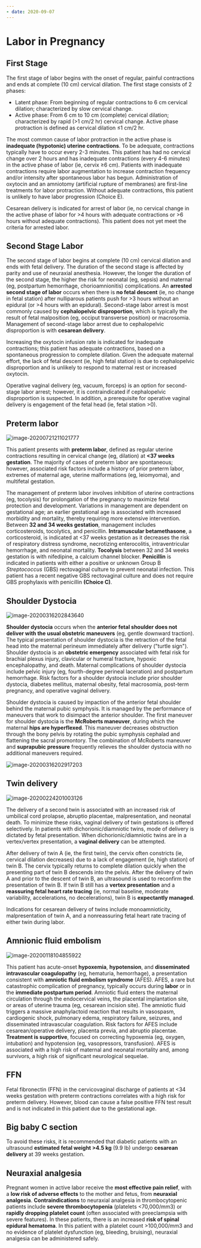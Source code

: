 ```yaml
---
- date: 2020-09-07
---
```


# Labor in Pregnancy

## First Stage

<!-- first stage labor protraction cause, rx -->

The first stage of labor begins with the onset of regular, painful contractions and ends at complete (10 cm) cervical dilation.  The first stage consists of 2 phases:

- Latent phase:  From beginning of regular contractions to 6 cm cervical dilation; characterized by slow cervical change.
- Active phase:  From 6 cm to 10 cm (complete) cervical dilation; characterized by rapid (>1 cm/2 hr) cervical change.  Active phase protraction is defined as cervical dilation ≤1 cm/2 hr.

The most common cause of labor protraction in the active phase is **inadequate (hypotonic) uterine contractions**.  To be adequate, contractions typically have to occur every 2-3 minutes.  This patient has had no cervical change over 2 hours and has inadequate contractions (every 4-6 minutes) in the active phase of labor (ie, cervix ≥6 cm).  Patients with inadequate contractions require labor augmentation to increase contraction frequency and/or intensity after spontaneous labor has begun.  Administration of oxytocin and an amniotomy (artificial rupture of membranes) are first-line treatments for labor protraction.  Without adequate contractions, this patient is unlikely to have labor progression (Choice E).

Cesarean delivery is indicated for arrest of labor (ie, no cervical change in the active phase of labor for >4 hours with adequate contractions or >6 hours without adequate contractions).  This patient does not yet meet the criteria for arrested labor.

## Second Stage Labor

<!-- second stage of labor starts when, when to do C section -->

The second stage of labor begins at complete (10 cm) cervical dilation and ends with fetal delivery. The duration of the second stage is affected by parity and use of neuraxial anesthesia. However, the longer the duration of the second stage, the higher the risk for neonatal (eg, sepsis) and maternal (eg, postpartum hemorrhage, chorioamnionitis) complications. An **arrested second stage of labor** occurs when there is **no fetal descent** (ie, no change in fetal station) after nulliparous patients push for >3 hours without an epidural (or >4 hours with an epidural). Second-stage labor arrest is most commonly caused by **cephalopelvic disproportion**, which is typically the result of fetal malposition (eg, occiput transverse position) or macrosomia. Management of second-stage labor arrest due to cephalopelvic disproportion is with **cesarean delivery**.

Increasing the oxytocin infusion rate is indicated for inadequate contractions; this patient has adequate contractions, based on a spontaneous progression to complete dilation. Given the adequate maternal effort, the lack of fetal descent (ie, high fetal station) is due to cephalopelvic disproportion and is unlikely to respond to maternal rest or increased oxytocin.

Operative vaginal delivery (eg, vacuum, forceps) is an option for second-stage labor arrest; however, it is contraindicated if cephalopelvic disproportion is suspected. In addition, a prerequisite for operative vaginal delivery is engagement of the fetal head (ie, fetal station >0).

## Preterm labor

<!-- preterm labor management by weeks -->

![image-20200721211021777](https://photos.thisispiggy.com/file/wikiFiles/image-20200721211021777.png)

This patient presents with **preterm labor**, defined as regular uterine contractions resulting in cervical change (eg, dilation) at **<37 weeks gestation**. The majority of cases of preterm labor are spontaneous; however, associated risk factors include a history of prior preterm labor, extremes of maternal age, uterine malformations (eg, leiomyoma), and multifetal gestation.

The management of preterm labor involves inhibition of uterine contractions (eg, tocolysis) for prolongation of the pregnancy to maximize fetal protection and development. Variations in management are dependent on gestational age; an earlier gestational age is associated with increased morbidity and mortality, thereby requiring more extensive intervention. Between **32 and 34 weeks gestation**, management includes corticosteroids, tocolytics, and penicillin. **Intramuscular betamethasone**, a corticosteroid, is indicated at <37 weeks gestation as it decreases the risk of respiratory distress syndrome, necrotizing enterocolitis, intraventricular hemorrhage, and neonatal mortality. **Tocolysis** between 32 and 34 weeks gestation is with nifedipine, a calcium channel blocker. **Penicillin** is indicated in patients with either a positive or unknown Group B _Streptococcus_ (GBS) rectovaginal culture to prevent neonatal infection. This patient has a recent negative GBS rectovaginal culture and does not require GBS prophylaxis with penicillin **(Choice C)**.

## Shoulder Dystocia

<!-- shoulder dystocia in delivery management -->

![image-20200316202843640](https://photos.thisispiggy.com/file/wikiFiles/image-20200316202843640.png)

**Shoulder dystocia** occurs when the **anterior fetal shoulder does not deliver with the usual obstetric maneuvers** (eg, gentle downward traction). The typical presentation of shoulder dystocia is the retraction of the fetal head into the maternal perineum immediately after delivery ("turtle sign"). Shoulder dystocia is an **obstetric emergency** associated with fetal risk for brachial plexus injury, clavicular or humeral fracture, hypoxic encephalopathy, and death. Maternal complications of shoulder dystocia include pelvic injury (eg, fourth-degree perineal laceration) and postpartum hemorrhage. Risk factors for a shoulder dystocia include prior shoulder dystocia, diabetes mellitus, maternal obesity, fetal macrosomia, post-term pregnancy, and operative vaginal delivery.

Shoulder dystocia is caused by impaction of the anterior fetal shoulder behind the maternal pubic symphysis. It is managed by the performance of maneuvers that work to disimpact the anterior shoulder. The first maneuver for shoulder dystocia is the **McRoberts maneuver**, during which the maternal **hips are hyperflexed**. This maneuver decreases obstruction through the bony pelvis by rotating the pubic symphysis cephalad and flattening the sacral promontory. The combination of McRoberts maneuver and **suprapubic pressure** frequently relieves the shoulder dystocia with no additional maneuvers required.

![image-20200316202917203](https://photos.thisispiggy.com/file/wikiFiles/image-20200316202917203.png)

## Twin delivery

<!-- second twin delivery -->

![image-20200224201003126](https://photos.thisispiggy.com/file/wikiFiles/image-20200224201003126.png)

The delivery of a second twin is associated with an increased risk of umbilical cord prolapse, abruptio placentae, malpresentation, and neonatal death. To minimize these risks, vaginal delivery of twin gestations is offered selectively. In patients with dichorionic/diamniotic twins, mode of delivery is dictated by fetal presentation. When dichorionic/diamniotic twins are in a vertex/vertex presentation, a **vaginal delivery** can be attempted.

After delivery of twin A (ie, the first twin), the cervix often constricts (ie, cervical dilation decreases) due to a lack of engagement (ie, high station) of twin B. The cervix typically returns to complete dilation quickly when the presenting part of twin B descends into the pelvis. After the delivery of twin A and prior to the descent of twin B, an ultrasound is used to reconfirm the presentation of twin B. If twin B still has a **vertex presentation** and a **reassuring fetal heart rate tracing** (ie, normal baseline, moderate variability, accelerations, no decelerations), twin B is **expectantly managed**.

Indications for cesarean delivery of twins include monoamnioticity, malpresentation of twin A, and a nonreassuring fetal heart rate tracing of either twin during labor.

## Amnionic fluid embolism

<!-- amnionic fluid embolism risks, sx, rx -->

![image-20200118104855922](https://photos.thisispiggy.com/file/wikiFiles/image-20200118104855922.png)

This patient has acute-onset **hypoxemia**, **hypotension**, and **disseminated intravascular coagulopathy** (eg, hematuria, hemorrhage), a presentation consistent with **amniotic fluid embolism syndrome** (AFES). AFES, a rare but catastrophic complication of pregnancy, typically occurs during **labor** or in the **immediate postpartum period**. Amniotic fluid enters the maternal circulation through the endocervical veins, the placental implantation site, or areas of uterine trauma (eg, cesarean incision site). The amniotic fluid triggers a massive anaphylactoid reaction that results in vasospasm, cardiogenic shock, pulmonary edema, respiratory failure, seizures, and disseminated intravascular coagulation. Risk factors for AFES include cesarean/operative delivery, placenta previa, and abruptio placentae. **Treatment is supportive**, focused on correcting hypoxemia (eg, oxygen, intubation) and hypotension (eg, vasopressors, transfusion). AFES is associated with a high risk of maternal and neonatal mortality and, among survivors, a high risk of significant neurological sequelae.

## FFN

<!-- fetal fibronectin is -->

Fetal fibronectin (FFN) in the cervicovaginal discharge of patients at <34 weeks gestation with preterm contractions correlates with a high risk for preterm delivery. However, blood can cause a false positive FFN test result and is not indicated in this patient due to the gestational age.

## Big baby C section

<!-- Big baby C section weight -->

To avoid these risks, it is recommended that diabetic patients with an ultrasound **estimated fetal weight >4.5 kg** (9.9 lb) undergo **cesarean delivery** at 39 weeks gestation.

## Neuraxial analgesia

<!-- epidural analgesia in labor CI -->

Pregnant women in active labor receive the **most effective pain relief**, with a **low risk of adverse effects** to the mother and fetus, from **neuraxial analgesia**.  **Contraindications** to neuraxial analgesia in thrombocytopenic patients include **severe thrombocytopenia** (platelets <70,000/mm3) or **rapidly dropping platelet count** (often associated with preeclampsia with severe features).  In these patients, there is an increased **risk of spinal epidural hematoma**.  In this patient with a platelet count >100,000/mm3 and no evidence of platelet dysfunction (eg, bleeding, bruising), neuraxial analgesia can be administered safely.
